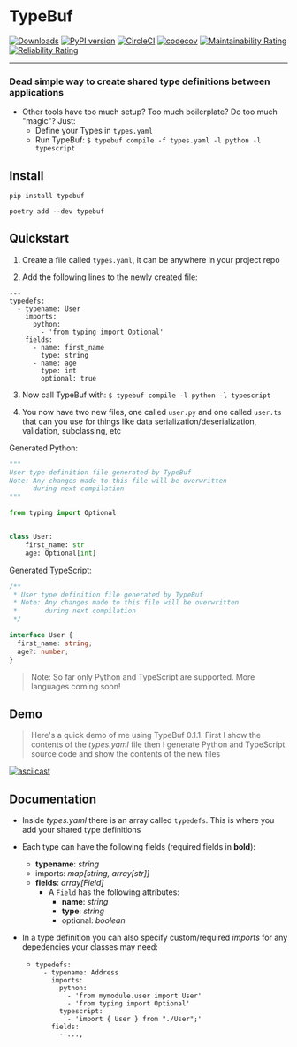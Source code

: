 # TypeBuf

[![Downloads](https://static.pepy.tech/personalized-badge/typebuf?period=total&units=international_system&left_color=grey&right_color=brightgreen&left_text=Installs)](https://pepy.tech/project/typebuf)
[![PyPI version](https://badge.fury.io/py/typebuf.svg)](https://badge.fury.io/py/typebuf)
[![CircleCI](https://circleci.com/gh/shanahanjrs/typebuf/tree/master.svg?style=svg)](https://circleci.com/gh/shanahanjrs/typebuf/tree/master)
[![codecov](https://codecov.io/gh/shanahanjrs/typebuf/branch/master/graph/badge.svg?token=9J1OCNHSZF)](https://codecov.io/gh/shanahanjrs/typebuf)
[![Maintainability Rating](https://sonarcloud.io/api/project_badges/measure?project=shanahanjrs_typebuf&metric=sqale_rating)](https://sonarcloud.io/summary/new_code?id=shanahanjrs_typebuf)
[![Reliability Rating](https://sonarcloud.io/api/project_badges/measure?project=shanahanjrs_typebuf&metric=reliability_rating)](https://sonarcloud.io/summary/new_code?id=shanahanjrs_typebuf)

---

### Dead simple way to create shared type definitions between applications

- Other tools have too much setup? Too much boilerplate? Do too much "magic"? Just:
  - Define your Types in `types.yaml`
  - Run TypeBuf: `$ typebuf compile -f types.yaml -l python -l typescript`

## Install

`pip install typebuf`

`poetry add --dev typebuf`


## Quickstart

1. Create a file called `types.yaml`, it can be anywhere in your project repo
 

2. Add the following lines to the newly created file:

```
---
typedefs:
  - typename: User
    imports:
      python:
        - 'from typing import Optional'
    fields:
      - name: first_name
        type: string
      - name: age
        type: int
        optional: true
```


3. Now call TypeBuf with: `$ typebuf compile -l python -l typescript`


4. You now have two new files, one called `user.py` and one called `user.ts` that can you use for 
    things like data serialization/deserialization, validation, subclassing, etc

Generated Python:
```python
"""
User type definition file generated by TypeBuf
Note: Any changes made to this file will be overwritten
      during next compilation
"""

from typing import Optional


class User:
    first_name: str
    age: Optional[int]
```

Generated TypeScript:

```typescript
/**
 * User type definition file generated by TypeBuf
 * Note: Any changes made to this file will be overwritten
 *       during next compilation
 */

interface User {
  first_name: string;
  age?: number;
}
```


> Note: So far only Python and TypeScript are supported. More languages coming soon!


## Demo

> Here's a quick demo of me using TypeBuf 0.1.1. First I show the contents of the _types.yaml_ file
> then I generate Python and TypeScript source code and show the contents of the new files

[![asciicast](https://asciinema.org/a/KRGKPMQ1HCd3OtwJbLvHYWUlJ.svg)](https://asciinema.org/a/KRGKPMQ1HCd3OtwJbLvHYWUlJ)


## Documentation

- Inside _types.yaml_ there is an array called `typedefs`. This is where you add your shared type definitions
- Each type can have the following fields (required fields in **bold**):
  - **typename**: _string_
  - imports: _map[string, array[str]]_
  - **fields**: _array[Field]_
    - A `Field` has the following attributes:
      - **name**: _string_
      - **type**: _string_
      - optional: _boolean_

- In a type definition you can also specify custom/required _imports_ for any depedencies your classes may need:
  - ```
    typedefs:
      - typename: Address
        imports:
          python:
            - 'from mymodule.user import User'
            - 'from typing import Optional'
          typescript:
            - 'import { User } from "./User";'
        fields:
          - ...,
    ```
